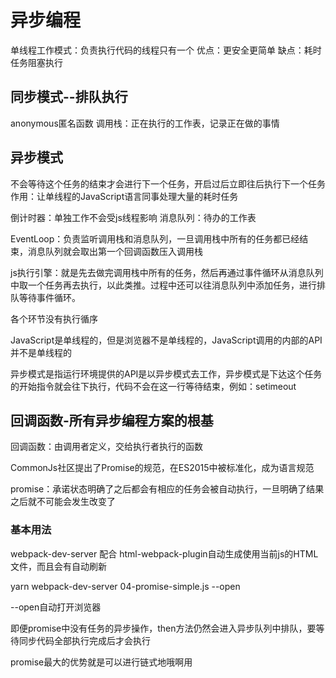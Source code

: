 # 异步编程

单线程工作模式：负责执行代码的线程只有一个
优点：更安全更简单
缺点：耗时任务阻塞执行

## 同步模式--排队执行

anonymous匿名函数
调用栈：正在执行的工作表，记录正在做的事情

## 异步模式

不会等待这个任务的结束才会进行下一个任务，开启过后立即往后执行下一个任务
作用：让单线程的JavaScript语言同事处理大量的耗时任务

倒计时器：单独工作不会受js线程影响
消息队列：待办的工作表

EventLoop：负责监听调用栈和消息队列，一旦调用栈中所有的任务都已经结束，消息队列就会取出第一个回调函数压入调用栈

js执行引擎：就是先去做完调用栈中所有的任务，然后再通过事件循环从消息队列中取一个任务再去执行，以此类推。过程中还可以往消息队列中添加任务，进行排队等待事件循环。

各个环节没有执行循序

JavaScript是单线程的，但是浏览器不是单线程的，JavaScript调用的内部的API并不是单线程的

异步模式是指运行环境提供的API是以异步模式去工作，异步模式是下达这个任务的开始指令就会往下执行，代码不会在这一行等待结束，例如：setimeout

## 回调函数-所有异步编程方案的根基

回调函数：由调用者定义，交给执行者执行的函数

CommonJs社区提出了Promise的规范，在ES2015中被标准化，成为语言规范

promise：承诺状态明确了之后都会有相应的任务会被自动执行，一旦明确了结果之后就不可能会发生改变了

### 基本用法

webpack-dev-server 配合
html-webpack-plugin自动生成使用当前js的HTML文件，而且会有自动刷新

yarn webpack-dev-server 04-promise-simple.js --open

--open自动打开浏览器

即便promise中没有任务的异步操作，then方法仍然会进入异步队列中排队，要等待同步代码全部执行完成后才会执行

promise最大的优势就是可以进行链式地哦啊用